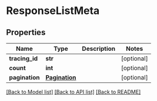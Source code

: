 # ResponseListMeta

## Properties
Name | Type | Description | Notes
------------ | ------------- | ------------- | -------------
**tracing_id** | **str** |  | [optional] 
**count** | **int** |  | [optional] 
**pagination** | [**Pagination**](Pagination.md) |  | [optional] 

[[Back to Model list]](../README.md#documentation-for-models) [[Back to API list]](../README.md#documentation-for-api-endpoints) [[Back to README]](../README.md)


